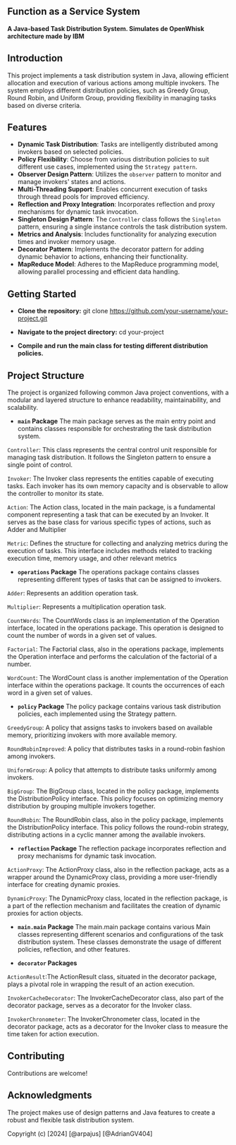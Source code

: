 ## Function as a Service System

**A Java-based Task Distribution System. Simulates de OpenWhisk architecture made by IBM**


## Introduction

This project implements a task distribution system in Java, allowing efficient allocation and execution of various actions among multiple invokers. The system employs different distribution policies, such as Greedy Group, Round Robin, and Uniform Group, providing flexibility in managing tasks based on diverse criteria.

## Features

- **Dynamic Task Distribution**: Tasks are intelligently distributed among invokers based on selected policies.
- **Policy Flexibility**: Choose from various distribution policies to suit different use cases, implemented using the `Strategy pattern`.
- **Observer Design Pattern**: Utilizes the `observer` pattern to monitor and manage invokers' states and actions.
- **Multi-Threading Support**: Enables concurrent execution of tasks through thread pools for improved efficiency.
- **Reflection and Proxy Integration**: Incorporates reflection and proxy mechanisms for dynamic task invocation.
- **Singleton Design Pattern**: The `Controller` class follows the `Singleton` pattern, ensuring a single instance controls the task distribution system.
- **Metrics and Analysis**: Includes functionality for analyzing execution times and invoker memory usage.
- **Decorator Pattern**: Implements the decorator pattern for adding dynamic behavior to actions, enhancing their functionality.
- **MapReduce Model**: Adheres to the MapReduce programming model, allowing parallel processing and efficient data handling.


## Getting Started
- **Clone the repository:**
git clone https://github.com/your-username/your-project.git

- **Navigate to the project directory:**
cd your-project

- **Compile and run the main class for testing different distribution policies.**

## Project Structure
The project is organized following common Java project conventions, with a modular and layered structure to enhance readability, maintainability, and scalability.

- **`main` Package**
The main package serves as the main entry point and contains classes responsible for orchestrating the task distribution system.

`Controller`: This class represents the central control unit responsible for managing task distribution. It follows the Singleton pattern to ensure a single point of control.

`Invoker`: The Invoker class represents the entities capable of executing tasks. Each invoker has its own memory capacity and is observable to allow the controller to monitor its state.

`Action`: The Action class, located in the main package, is a fundamental component representing a task that can be executed by an Invoker. It serves as the base class for various specific types of actions, such as Adder and Multiplier

`Metric`: Defines the structure for collecting and analyzing metrics during the execution of tasks. This interface includes methods related to tracking execution time, memory usage, and other relevant metrics

- **`operations` Package**
The operations package contains classes representing different types of tasks that can be assigned to invokers.

`Adder`: Represents an addition operation task.

`Multiplier`: Represents a multiplication operation task.

`CountWords`: The CountWords class is an implementation of the Operation interface, located in the operations package. This operation is designed to count the number of words in a given set of values.

`Factorial`: The Factorial class, also in the operations package, implements the Operation interface and performs the calculation of the factorial of a number. 

`WordCount`: The WordCount class is another implementation of the Operation interface within the operations package. It counts the occurrences of each word in a given set of values.

- **`policy` Package**
The policy package contains various task distribution policies, each implemented using the Strategy pattern.

`GreedyGroup`: A policy that assigns tasks to invokers based on available memory, prioritizing invokers with more available memory.

`RoundRobinImproved`: A policy that distributes tasks in a round-robin fashion among invokers.

`UniformGroup`: A policy that attempts to distribute tasks uniformly among invokers.

`BigGroup`: The BigGroup class, located in the policy package, implements the DistributionPolicy interface. This policy focuses on optimizing memory distribution by grouping multiple invokers together.

`RoundRobin`: The RoundRobin class, also in the policy package, implements the DistributionPolicy interface. This policy follows the round-robin strategy, distributing actions in a cyclic manner among the available invokers.

- **`reflection` Package**
The reflection package incorporates reflection and proxy mechanisms for dynamic task invocation.

`ActionProxy`: The ActionProxy class, also in the reflection package, acts as a wrapper around the DynamicProxy class, providing a more user-friendly interface for creating dynamic proxies.

`DynamicProxy`: The DynamicProxy class, located in the reflection package, is a part of the reflection mechanism and facilitates the creation of dynamic proxies for action objects. 

- **`main.main` Package**
The main.main package contains various Main classes representing different scenarios and configurations of the task distribution system. These classes demonstrate the usage of different policies, reflection, and other features.

- **`decorator` Packages**

`ActionResult`:The ActionResult class, situated in the decorator package, plays a pivotal role in wrapping the result of an action execution.

`InvokerCacheDecorator`: The InvokerCacheDecorator class, also part of the decorator package, serves as a decorator for the Invoker class.

`InvokerChronometer`: The InvokerChronometer class, located in the decorator package, acts as a decorator for the Invoker class to measure the time taken for action execution.

## Contributing

Contributions are welcome!

## Acknowledgments
The project makes use of design patterns and Java features to create a robust and flexible task distribution system.

Copyright (c) [2024] [@arpajus] [@AdrianGV404]